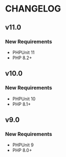 # CHANGELOG

## v11.0

### New Requirements

- PHPUnit 11
- PHP 8.2+



## v10.0

### New Requirements

- PHPUnit 10
- PHP 8.1+



## v9.0

### New Requirements

- PHPUnit 9
- PHP 8.0+
